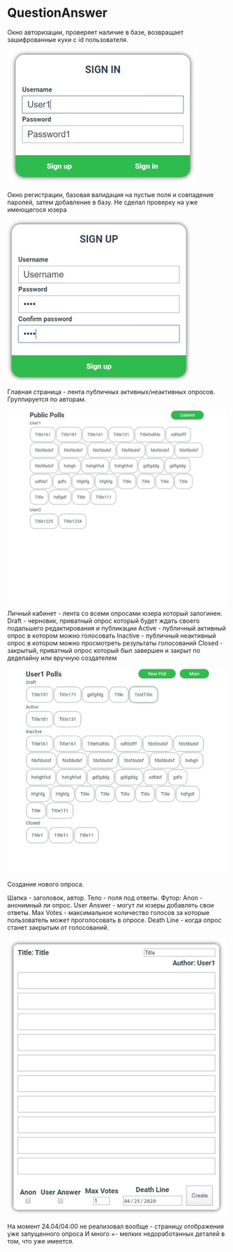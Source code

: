 # QuestionAnswer

Окно авторизации, проверяет наличие в базе, возвращает зашифрованные куки с id пользователя.
 
<img src="img/PollProject1.JPG">

Окно регистрации, базовая валидация на пустые поля и совпадение паролей, затем добавление в базу.
Не сделал проверку на уже имеющегося юзера

<img src="img/PollProject2.JPG">

Главная страница - лента публичных активных/неактивных опросов. Группируется по авторам.

<img src="img/PollProject3.JPG">

Личный кабинет - лента со всеми опросами юзера который залогинен.
Draft - черновик, приватный опрос который будет ждать своего подальшего редактирования и публикации
Active - публичный активный опрос в котором можно голосовать
Inactive - публичный неактивный опрос в котором можно просмотреть результаты голосований
Closed - закрытый, приватный опрос который был завершен и закрыт по деделайну или вручную создателем

<img src="img/PollProject4.JPG">

Создание нового опроса.

Шапка - заголовок, автор.
Тело - поля под ответы.
Футор:
  Anon - анонимный ли опрос.
  User Answer - могут ли юзеры добавлять свои ответы.
  Max Votes - максимальное количество голосов за которые пользователь может проголосовать в опросе.
  Death Line - когда опрос станет закрытым от голосований.

<img src="img/PollProject5.JPG">

На момент 24.04/04:00 не реализовал вообще - страницу отображения уже запущенного опроса
И много +- мелких недоработанных деталей в том, что уже имеется.
